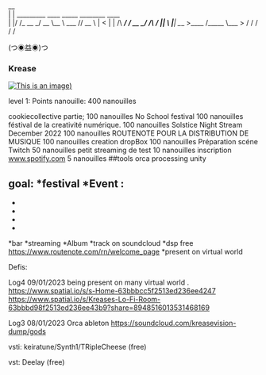 

 __                                         
|  | _________   ____ _____  ________ ____  
|  |/ /\_  __ \_/ __ \\__  \ \___   // __ \ 
|    <  |  | \/\  ___/ / __ \_/    /\  ___/ 
|__|_ \ |__|    \___  >____  /_____ \\___  >
     \/             \/     \/      \/    \/ 

(つ◉益◉)つ

### Krease
[![This is an image]())](https://i1.sndcdn.com/avatars-3Iy0eU8EYVTrtadW-II1gkQ-t500x500.jpg)


level  1: 
Points nanouille: 400 nanouilles

cookiecollective partie;                  100 nanouilles
No School festival                        100 nanouilles
féstival de la creativité numérique.      100 nanouilles
Solstice Night Stream December 2022       100 nanouilles
ROUTENOTE POUR LA DISTRIBUTION DE MUSIQUE  100 nanouilles
creation dropBox                           100 nanouilles
Préparation scéne Twitch                    50 nanouilles
petit streaming de test                     10 nanouilles
inscription  www.spotify.com                5 nanouilles
##tools
orca
processing
unity


goal:
*festival
*Event :
-
-
-
-
-

*bar
*streaming
*Album
*track on soundcloud
*dsp free  https://www.routenote.com/rn/welcome_page
*present on  virtual world


Defis:






Log4 09/01/2023
being present on many virtual world .
https://www.spatial.io/s/s-Home-63bbbcc5f2513ed236ee4247
https://www.spatial.io/s/Kreases-Lo-Fi-Room-63bbbd98f2513ed236ee43b9?share=8948516013531468169

Log3 08/01/2023
Orca ableton
https://soundcloud.com/kreasevision-dump/gods    

vsti:
keiratune/Synth1/TRipleCheese  (free)

vst: Deelay (free)
